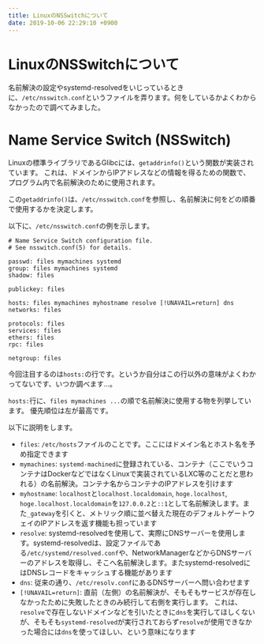 ```yaml
---
title: LinuxのNSSwitchについて
date: 2019-10-06 22:29:10 +0900
---
```

LinuxのNSSwitchについて
===

名前解決の設定やsystemd-resolvedをいじっているときに、`/etc/nsswitch.conf`というファイルを弄ります。何をしているかよくわからなかったので調べてみました。

# Name Service Switch (NSSwitch)

Linuxの標準ライブラリであるGlibcには、`getaddrinfo()`という関数が実装されています。
これは、ドメインからIPアドレスなどの情報を得るための関数で、プログラム内で名前解決のために使用されます。

この`getaddrinfo()`は、`/etc/nsswitch.conf`を参照し、名前解決に何をどの順番で使用するかを決定します。

以下に、`/etc/nsswitch.conf`の例を示します。

```
# Name Service Switch configuration file.
# See nsswitch.conf(5) for details.

passwd: files mymachines systemd
group: files mymachines systemd
shadow: files

publickey: files

hosts: files mymachines myhostname resolve [!UNAVAIL=return] dns
networks: files

protocols: files
services: files
ethers: files
rpc: files

netgroup: files
```

今回注目するのは`hosts:`の行です。というか自分はこの行以外の意味がよくわかってないです、いつか調べます…。

`hosts:`行に、`files mymachines ...`の順で名前解決に使用する物を列挙しています。
優先順位は左が最高です。

以下に説明をします。

- `files`: `/etc/hosts`ファイルのことです。ここにはドメイン名とホスト名を予め指定できます
- `mymachines`: `systemd-machined`に登録されている、コンテナ（ここでいうコンテナはDockerなどではなくLinuxで実装されているLXC等のことだと思われる）の名前解決。コンテナ名からコンテナのIPアドレスを引けます
- `myhostname`: `localhost`と`localhost.localdomain`, `hoge.localhost`, `hoge.localhost.localdomain`を`127.0.0.2`と`::1`として名前解決します。また`_gateway`を引くと、メトリック順に並べ替えた現在のデフォルトゲートウェイのIPアドレスを返す機能も担っています
- `resolve`: systemd-resolvedを使用して、実際にDNSサーバーを使用します。systemd-resolvedは、設定ファイルである`/etc/systemd/resolved.conf`や、NetworkManagerなどからDNSサーバーのアドレスを取得し、そこへ名前解決します。またsystemd-resolvedにはDNSレコードをキャッシュする機能があります
- `dns`: 従来の通り、`/etc/resolv.conf`にあるDNSサーバーへ問い合わせます
- `[!UNAVAIL=return]`: 直前（左側）の名前解決が、そもそもサービスが存在しなかったために失敗したときのみ続行して右側を実行します。
これは、`resolve`で存在しないドメインなどを引いたときに`dns`を実行してほしくないが、そもそも`systemd-resolved`が実行されておらず`resolve`が使用できなかった場合には`dns`を使ってほしい、という意味になります
